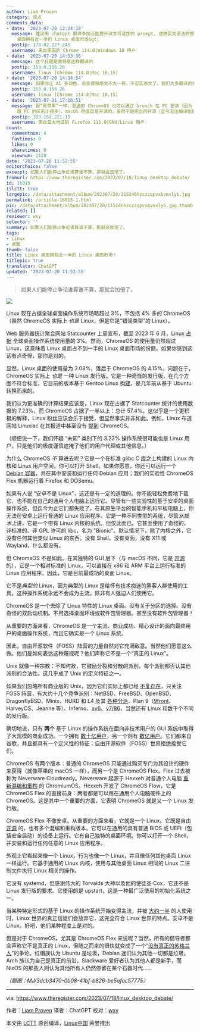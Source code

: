 ```yaml
---
author: Liam Proven
category: 观点
comments_data:
- date: '2023-07-20 12:24:18'
  message: 建议用 chatgpt 翻译多加点能提升译文可读性的 prompt, 这种英文语法的邯郸学步式中文读起来很累, 请细细品味本文题目&lt;Linux
    桌面拥有近一半的 Linux 桌面市场&gt;
  postip: 173.82.227.241
  username: 来自美国的 Chrome 114.0|Windows 10 用户
- date: '2023-07-20 14:33:36'
  message: 这个标题是我特意这样翻译的
  postip: 153.0.156.26
  username: linux [Chrome 114.0|Mac 10.15]
- date: '2023-07-20 14:34:54'
  message: 如果你让 AI 多润色，会变得和原文不太一样，不忠实原文了。我们大多翻译的技术文章，宁可生硬，也不能偏离。所以翻译腔其实不算 bug（，算功能，哈哈）~~
  postip: 153.0.156.26
  username: linux [Chrome 114.0|Mac 10.15]
- date: '2023-07-21 17:16:51'
  message: 跟“黑苹果”一样，普通的 ChromeOS 也可以通过 brunch 在 PC 安装（因为 Chromebook 跟 PC 的区别比 Mac
    跟 PC 的区别小得多），macOS 的底层是开源的，虽然不是完全的开源（至今无法编译能启动的 darwin）。
  postip: 103.152.221.15
  username: 来自亚太地区的 Firefox 115.0|GNU/Linux 用户
count:
  commentnum: 4
  favtimes: 0
  likes: 0
  sharetimes: 0
  viewnum: 2128
date: '2023-07-20 11:52:55'
editorchoice: false
excerpt: 如果人们能停止争论谁算谁不算，那就会加倍了。
fromurl: https://www.theregister.com/2023/07/18/linux_desktop_debate/
id: 16015
islctt: true
largepic: /data/attachment/album/202307/20/115246hzczzqpvxbvmxlyb.jpg
permalink: /article-16015-1.html
pic: /data/attachment/album/202307/20/115246hzczzqpvxbvmxlyb.jpg.thumb.jpg
related: []
reviewer: wxy
selector: ''
summary: 如果人们能停止争论谁算谁不算，那就会加倍了。
tags:
- Linux
- 桌面
thumb: false
title: Linux 桌面拥有近一半的 Linux 桌面市场！
titlepic: true
translator: ChatGPT
updated: '2023-07-20 11:52:55'
---
```



> 
> 如果人们能停止争论谁算谁不算，那就会加倍了。
> 
> 
> 


![](/data/attachment/album/202307/20/115246hzczzqpvxbvmxlyb.jpg)


Linux 现在占据全球桌面操作系统市场略超过 3%，不包括 4% 多的 ChromeOS（虽然 ChromeOS 实际上 *也是* Linux，但是它是“错误类型”的 Linux）。


Web 服务器统计聚合网站 Statcounter 上周宣布，截至 2023 年 6 月，Linux [占据](https://gs.statcounter.com/os-market-share/desktop/worldwide) 全球桌面操作系统使用量的 3%。然而，ChromeOS 的使用量仍然超过 Linux，这意味着 Linux 桌面占不到一半的 Linux 桌面市场的份额。如果你感到这话有点奇怪，那你是对的。


显然，Linux 桌面的使用量为 3.08%，落后于 ChromeOS 的 4.15%。问题在于，ChromeOS 实际上 *也是* 一种 Linux 发行版。它是一种奇怪的发行版，在几个方面不符合标准，它目前的版本基于 Gentoo Linux [构建](https://www.theregister.com/2023/02/14/chromeos_opinion_column/)，是几年前从基于 Ubuntu 转换而来的。


我们认为更准确的计算结果应该是，Linux 现在占据了 Statcounter 统计的使用数据的 7.23%，而 ChromeOS 占据了一半以上：总计 57.4%。这似乎是一个更积极的解释，Linux 粉丝应该会乐于接受，但显然事实并非如此。例如，Linux 布道网站 Linuxiac 在其报道中甚至没有 [提到](https://linuxiac.com/linux-hits-3-percent-market-share/) ChromeOS。


（顺便说一下，我们怀疑 “未知” 类别下的 3.23% 操作系统很可能也是 Linux 用户，只是他们的极度谨慎遮掩了他们的用户代理或其他信息。）


为什么 ChromeOS *不* 算进去呢？它是一个在标准 glibc C 库之上构建的 Linux 内核和 Linux 用户空间。你可以打开 Shell。如果你愿意，你还可以运行一个 [Debian 容器](https://www.theregister.com/2018/04/27/linux_vms_on_chrome_os/)，并在其中安装和运行任何 Debian 应用；我们的实验性 ChromeOS Flex 机器运行着 Firefox 和 DOSemu。


如果有人说 “安卓不是 Linux”，这还是有一定的道理的。你不能轻松免费地下载它，也不能在自己的通用个人电脑上运行它。尽管有一些实验性的基于安卓的桌面操作系统，但迄今为止它们都失败了。在其原生平台的智能手机和平板电脑上，你无法在安卓上运行普通的 Linux 应用程序。它是一种不同类型的系统，尽管*从技术上*讲，它是一个带有 Linux 内核的系统。但仅此而已。它甚至使用了奇怪的、非标准的、非 GPL 许可的 libc，名为 "Bionic"。默认情况下，除了内核之外，它没有任何其他类似 Linux 的东西。没有 Shell，没有桌面，没有 X11 或 Wayland，什么都没有。


但 ChromeOS 不是如此。在其独特的 GUI 层下（与 macOS 不同，它是 [开源](https://chromium.googlesource.com/chromium/src.git/+/lkgr/ash/) 的），它是一个相对标准的 Linux，可以直接在 x86 和 ARM 平台上运行标准的 Linux 应用程序。因此，它是目前最成功的桌面 Linux。


它不是*典型的* Linux，因为典型的 Linux 是给怀有技术痴迷的黑客人群使用的工具，这种操作系统永远不会成为主流，除非有人强迫人们使用它。


ChromeOS 是一个去除了 Linux 特性的 Linux 桌面。没有关于分区的选择。没有奇怪的双启动机制。不用选择桌面环境或软件包管理器。甚至没有软件包管理器！


从重要的方面来看，ChromeOS 是一个主流、商业成功、精心设计的面向最终用户的桌面操作系统，而且它确实是一个 Linux 系统。


因此，自由开源软件（FOSS）阵营的力量自然对它充满敌意。当然他们愿意这么做。他们是如何表达这种蔑视呢？他们声称它不是一个“真正的 Linux”。


Unix 就像一种宗教：不知何故，它鼓励分裂和分散的派别，每个派别都否认其他派别的合法性。这几乎成了 Unix 的定义特征之一。


如果我们忽略所有商业版的 Unix，因为它们实际上都已经 [不复存在](https://www.theregister.com/2023/01/17/unix_is_dead/)，只关注 FOSS 阵营，有大约十几个竞争派别：NetBSD、FreeBSD、OpenBSD、DragonflyBSD、Minix、HURD 和 L4 及其 [各种分派](https://www.theregister.com/2022/02/24/neptune_os_sel4_windows/)、Plan 9（[9front](https://www.theregister.com/2022/11/02/plan_9_fork_9front/)、HarveyOS、Jeanne 等）、Inferno、[xv6](https://github.com/mit-pdos/xv6-public)、[v7/86](https://www.nordier.com/)，当然还有 Linux 和数千个不同的发行版。


确切地说，只有 **两个** 基于 Linux 的操作系统在面向非技术用户的 GUI 系统中取得了大规模的商业成功。一个拥有 [数十亿用户](https://www.theregister.com/2012/06/11/android_activation_nears_one_million_daily/)，另一个则有 [数亿用户](https://www.theregister.com/2021/05/05/chromebook_shipments_canalys_figures/)。它们都来自谷歌，并且都具有一个定义性的特征：自由开源软件（FOSS）世界拒绝接受它们。


ChromeOS 有两个版本：普通的 ChromeOS 只能通过购买专门为其设计的硬件来获得（就像苹果的 macOS 一样），而另一个是 ChromeOS Flex。Flex 过去被称为 Neverware Cloudready。Neverware 起源于 Hexxeh 对普通个人电脑 [重新混编和重构](https://www.theregister.com/2010/11/08/google_chrome_os_is_not_android/) 的 ChromiumOS。Hexxeh 开发了 ChromeOS Flow，它是 ChromeOS Flex 的直接前身：两者都是可以用在通用个人电脑硬件上的 ChromeOS。这是其中一个重要的方面，它表明 ChromeOS 就是又一个 Linux 发行版。


ChromeOS Flex 不像安卓。从重要的方面来看，它就是一个 Linux。它既是自由 [开源](https://www.chromium.org/chromium-os/) 的，也有多个混编和重构版本。它可以在通用的具有普通 BIOS 或 UEFI（包括安全启动）的设备上运行。它有自己独特的桌面环境。你可以打开一个 Shell，并安装和运行任何任意的 Linux 应用程序。


外观上它看起来像一个 Linux，行为也像一个 Linux，并且像任何其他桌面 Linux 一样运行。它基于通用的 Linux 内核，使用与其他桌面 Linux 相同的 Linux 二进制文件执行 Linux 相关的操作。


它没有 systemd，但感谢伟大的 Torvalds 大神以及他的使徒圣·Cox，它还不是 Linux 发行版的要求。它使用的是 upstart，这是一种最广泛使用的初始化系统之一。


当某种特定形式的基于 Linux 的操作系统开始变得主流，并被 [大约一半](https://www.bankmycell.com/blog/how-many-android-users-are-there) 的人使用时，Linux 世界的真正信徒们会放弃它，这完全符合 Linux 世界的特点。安卓不是 Linux。好吧，他们某种程度上是对的。


但是对于 ChromeOS，尤其是 ChromeOS Flex 来说呢？当然，所有的倡导者都会声称它不是真正的 Linux，但随之而来的很快就变成了一个“[没有真正的苏格兰人](https://www.scribbr.com/fallacies/no-true-scotsman-fallacy/)”的争论。红帽族认为 Ubuntu 是垃圾，Debian 迷们认为其他一切都是垃圾，Arch 族认为自己是真正的前沿，Slackware 爱好者认为其他人都是新手，而 NixOS 的那些人则认为其他所有人仍然停留在某个石器时代……


*（题图：MJ/3dcb3470-0b08-41bf-b826-be5afac57775）*




---


via: <https://www.theregister.com/2023/07/18/linux_desktop_debate/> 


作者：[Liam Proven](https://www.theregister.com/Author/Liam-Proven) 译者：ChatGPT 校对：[wxy](https://github.com/wxy)


本文由 [LCTT](https://github.com/LCTT/TranslateProject) 原创编译，[Linux中国](/article-16013-1.html) 荣誉推出